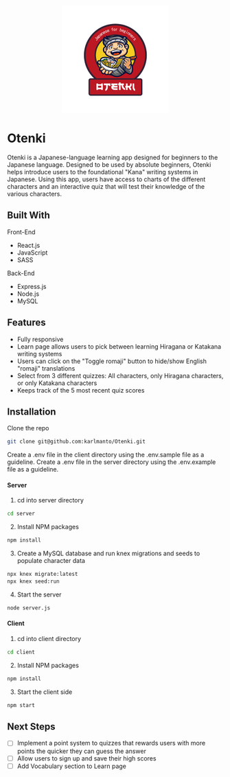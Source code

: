 <div align="center">
    <img src="client/src/assets/images/logo.svg" alt="Logo" width="250" height="250">
</div>



# Otenki

Otenki is a Japanese-language learning app designed for beginners to the Japanese language. Designed to be used by absolute beginners, Otenki helps introduce users
to the foundational "Kana" writing systems in Japanese. Using this app, users have access to charts of the different characters and an interactive quiz that will test
their knowledge of the various characters.



## Built With

Front-End
* React.js
* JavaScript
* SASS

Back-End
* Express.js
* Node.js
* MySQL



## Features
* Fully responsive
* Learn page allows users to pick between learning Hiragana or Katakana writing systems
* Users can click on the "Toggle romaji" button to hide/show English "romaji" translations
* Select from 3 different quizzes: All characters, only Hiragana characters, or only Katakana characters
* Keeps track of the 5 most recent quiz scores




## Installation

Clone the repo 
   ```sh
   git clone git@github.com:karlmanto/Otenki.git
   ```

Create a .env file in the client directory using the .env.sample file as a guideline.
Create a .env file in the server directory using the .env.example file as a guideline.

#### Server

1. cd into server directory
 ```sh
 cd server
 ```
2. Install NPM packages
 ```sh
 npm install
 ```
3. Create a MySQL database and run knex migrations and seeds to populate character data
 ```sh
 npx knex migrate:latest
 npx knex seed:run
 ```
4. Start the server
 ```sh
 node server.js
 ```
   
#### Client

1. cd into client directory
  ```sh
  cd client
  ```
2. Install NPM packages
  ```sh
  npm install
  ```
3. Start the client side
  ```sh
  npm start
  ```


## Next Steps

- [ ] Implement a point system to quizzes that rewards users with more points the quicker they can guess the answer
- [ ] Allow users to sign up and save their high scores
- [ ] Add Vocabulary section to Learn page
